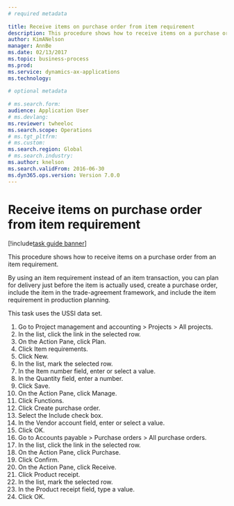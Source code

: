 ```yaml
--- 
# required metadata 
 
title: Receive items on purchase order from item requirement
description: This procedure shows how to receive items on a purchase order from an item requirement. 
author: KimANelson
manager: AnnBe 
ms.date: 02/13/2017
ms.topic: business-process 
ms.prod:  
ms.service: dynamics-ax-applications 
ms.technology:  
 
# optional metadata 
 
# ms.search.form:   
audience: Application User 
# ms.devlang:  
ms.reviewer: twheeloc
ms.search.scope: Operations 
# ms.tgt_pltfrm:  
# ms.custom:  
ms.search.region: Global
# ms.search.industry: 
ms.author: knelson
ms.search.validFrom: 2016-06-30 
ms.dyn365.ops.version: Version 7.0.0 
---
```

# Receive items on purchase order from item requirement

[!include[task guide banner](../../includes/task-guide-banner.md)]

This procedure shows how to receive items on a purchase order from an item requirement.
By using an item requirement instead of an item transaction, you can plan for delivery just before the item is actually used, create a purchase order, include the item in the trade-agreement framework, and include the item requirement in production planning. 
This task uses the USSI data set.

1. Go to Project management and accounting > Projects > All projects.
2. In the list, click the link in the selected row.
3. On the Action Pane, click Plan.
4. Click Item requirements.
5. Click New.
6. In the list, mark the selected row.
7. In the Item number field, enter or select a value.
8. In the Quantity field, enter a number.
9. Click Save.
10. On the Action Pane, click Manage.
11. Click Functions.
12. Click Create purchase order.
13. Select the Include check box.
14. In the Vendor account field, enter or select a value.
15. Click OK.
16. Go to Accounts payable > Purchase orders > All purchase orders.
17. In the list, click the link in the selected row.
18. On the Action Pane, click Purchase.
19. Click Confirm.
20. On the Action Pane, click Receive.
21. Click Product receipt.
22. In the list, mark the selected row.
23. In the Product receipt field, type a value.
24. Click OK.

